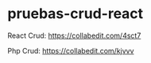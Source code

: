 # pruebas-crud-react
React Crud: https://collabedit.com/4sct7

Php Crud: https://collabedit.com/kjvvv

